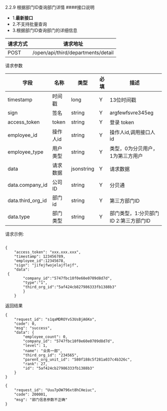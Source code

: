 2.2.9 根据部门ID查询部门详情
####接口说明
- 1.**最新接口**
- 2.不支持批量查询
- 3.根据部门ID查询部门的详细信息

请求方式|请求地址
----|---
POST|/open/api/third/departments/detail

请求参数

字段|名称|类型|必填|描述
-----|-----|----|----|----
timestamp|时间戳 |long |Y|13位时间戳
sign|签名 |string |Y|argfewfsvre345eg
access\_token|token | string |Y|登录 token
employee\_id| 操作人id|string |Y|操作人id,调用接口人 id
employee\_type| 用户类型|string|Y|类型，0为分贝用户，1为第三方用户
data |请求数据| jsonstring |Y|请求数据
data.company\_id|公司ID|string|Y|分贝通
data.third\_org\_id|部门id| string |Y|第三方部门ID
data.type|部门类型| string |Y|部门类型，1:分贝部门ID 2:第三方部门ID






请求示例:
```
{
    "access_token": "xxx.xxx.xxx",
    "timestamp": 123456789,
    "employee_id":12345678,
    "sign": "jifejfwojelajflejf",
    "data": {
        "company_id":"5747fbc10f0e60e0709d8d7d",
        "type":"1",
        "third_org_id":"5af424cb827986333fb1388b3"
        }
    }
```

返回结果

```
{
    "request_id": "s1qaMDROYvS3UsBjA6Ko",
    "code": 0,
    "msg": "success",
    "data": {
        "employee_count": 0,
        "company_id": "5747fbc10f0e60e0709d8d7d",
        "level": 1,
        "name": "业务一部",
        "third_org_id": "234565",
        "parent_org_unit_id": "580f188c5f281a037c4b326c",
        "rank": 27,
        "id": "5af424cb27986333fb1388b3"
    }
}

{
    "request_id": "Uuu7pOW796xt8hCHeiuc",
    "code": 200001,
    "msg": "部门信息参数不正确"
}


```






